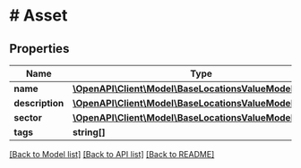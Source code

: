 # # Asset

## Properties

Name | Type | Description | Notes
------------ | ------------- | ------------- | -------------
**name** | [**\OpenAPI\Client\Model\BaseLocationsValueModelStrictStr**](BaseLocationsValueModelStrictStr.md) |  |
**description** | [**\OpenAPI\Client\Model\BaseLocationsValueModelStrictStr**](BaseLocationsValueModelStrictStr.md) |  | [optional]
**sector** | [**\OpenAPI\Client\Model\BaseLocationsValueModelStrictStr**](BaseLocationsValueModelStrictStr.md) |  | [optional]
**tags** | **string[]** |  | [optional]

[[Back to Model list]](../../README.md#models) [[Back to API list]](../../README.md#endpoints) [[Back to README]](../../README.md)
